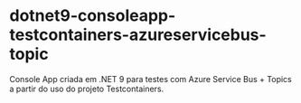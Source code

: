# dotnet9-consoleapp-testcontainers-azureservicebus-topic
Console App criada em .NET 9 para testes com Azure Service Bus + Topics a partir do uso do projeto Testcontainers.
